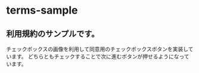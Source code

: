 # terms-sample

## 利用規約のサンプルです。
チェックボックスの画像を利用して同意用のチェックボックスボタンを実装しています。
どちらともチェックすることで次に進むボタンが押せるようになっています。
